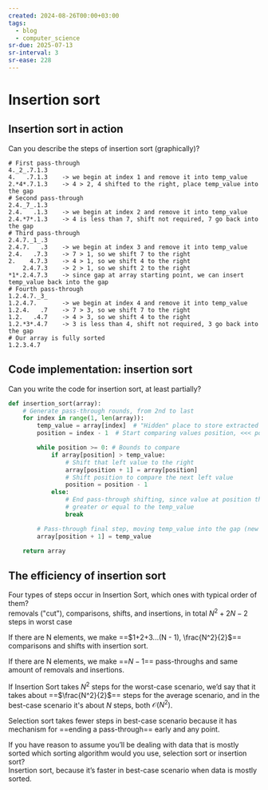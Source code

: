 ```yaml
---
created: 2024-08-26T00:00+03:00
tags:
  - blog
  - computer_science
sr-due: 2025-07-13
sr-interval: 3
sr-ease: 228
---
```


# Insertion sort

## Insertion sort in action

Can you describe the steps of insertion sort (graphically)?
<br class="f">
```
# First pass-through
4._2_.7.1.3
4.   .7.1.3    -> we begin at index 1 and remove it into temp_value
2.*4*.7.1.3    -> 4 > 2, 4 shifted to the right, place temp_value into the gap
# Second pass-through
2.4._7_.1.3
2.4.   .1.3    -> we begin at index 2 and remove it into temp_value
2.4.*7*.1.3    -> 4 is less than 7, shift not required, 7 go back into the gap
# Third pass-through
2.4.7._1_.3
2.4.7.   .3    -> we begin at index 3 and remove it into temp_value
2.4.   .7.3    -> 7 > 1, so we shift 7 to the right
2.    4.7.3    -> 4 > 1, so we shift 4 to the right
    2.4.7.3    -> 2 > 1, so we shift 2 to the right
*1*.2.4.7.3    -> since gap at array starting point, we can insert temp_value back into the gap
# Fourth pass-through
1.2.4.7._3_
1.2.4.7.       -> we begin at index 4 and remove it into temp_value
1.2.4.   .7    -> 7 > 3, so we shift 7 to the right
1.2.   .4.7    -> 4 > 3, so we shift 4 to the right
1.2.*3*.4.7    -> 3 is less than 4, shift not required, 3 go back into the gap
# Our array is fully sorted
1.2.3.4.7
```

## Code implementation: insertion sort

Can you write the code for insertion sort, at least partially?
<br class="f">
```python
def insertion_sort(array):
    # Generate pass-through rounds, from 2nd to last
    for index in range(1, len(array)):
        temp_value = array[index]  # "Hidden" place to store extracted value
        position = index - 1  # Start comparing values position, <<< pos

        while position >= 0: # Bounds to compare
            if array[position] > temp_value:
                # Shift that left value to the right
                array[position + 1] = array[position]
                # Shift position to compare the next left value
                position = position - 1
            else:
                # End pass-through shifting, since value at position that is
                # greater or equal to the temp_value
                break

        # Pass-through final step, moving temp_value into the gap (new home)
        array[position + 1] = temp_value

    return array
```

## The efficiency of insertion sort

Four types of steps occur in Insertion Sort, which ones with typical order of
them?
<br class="f">
removals ("cut"), comparisons, shifts, and insertions, in total $N^2 + 2N - 2$ steps in worst case <!--SR:!2024-09-20,6,210-->

If there are N elements, we make ==$1+2+3...(N - 1), \frac{N^2}{2}$==
comparisons and shifts with insertion sort. <!--SR:!2024-09-06,1,228-->

If there are N elements, we make ==$N-1$== pass-throughs and same amount of
removals and insertions. <!--SR:!2024-09-10,1,208-->

If Insertion Sort takes $N^2$ steps for the worst-case scenario, we’d say that
it takes about ==$\frac{N^2}{2}$== steps for the average scenario, and in the
best-case scenario it's about $N$ steps, both $\mathcal{O}(N^2)$.

Selection sort takes fewer steps in best-case scenario because it has mechanism
for ==ending a pass-through== early and any point.

If you have reason to assume you’ll be dealing with data that is mostly sorted
which sorting algorithm would you use, selection sort or insertion sort?
<br class="f">
Insertion sort, because it’s faster in best-case scenario when data is mostly
sorted.
